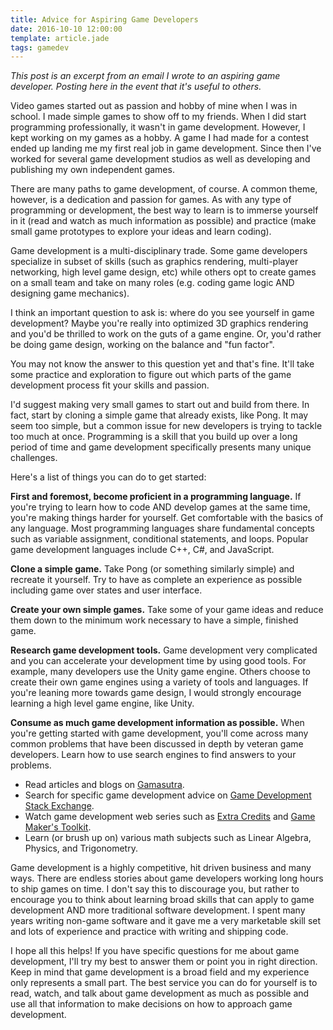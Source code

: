 ```yaml
---
title: Advice for Aspiring Game Developers
date: 2016-10-10 12:00:00
template: article.jade
tags: gamedev
---
```

*This post is an excerpt from an email I wrote to an aspiring game developer. Posting here in the event that it's useful to others.*

Video games started out as passion and hobby of mine when I was in school. I made simple games to show off to my friends. When I did start programming professionally, it wasn't in game development. However, I kept working on my games as a hobby. A game I had made for a contest ended up landing me my first real job in game development. Since then I've worked for several game development studios as well as developing and publishing my own independent games.

There are many paths to game development, of course. A common theme, however, is a dedication and passion for games. As with any type of programming or development, the best way to learn is to immerse yourself in it (read and watch as much information as possible) and practice (make small game prototypes to explore your ideas and learn coding).

Game development is a multi-disciplinary trade. Some game developers specialize in subset of skills (such as graphics rendering, multi-player networking, high level game design, etc) while others opt to create games on a small team and take on many roles (e.g. coding game logic AND designing game mechanics).

I think an important question to ask is: where do you see yourself in game development? Maybe you're really into optimized 3D graphics rendering and you'd be thrilled to work on the guts of a game engine. Or, you'd rather be doing game design, working on the balance and "fun factor".

You may not know the answer to this question yet and that's fine. It'll take some practice and exploration to figure out which parts of the game development process fit your skills and passion.

I'd suggest making very small games to start out and build from there. In fact, start by cloning a simple game that already exists, like Pong. It may seem too simple, but a common issue for new developers is trying to tackle too much at once. Programming is a skill that you build up over a long period of time and game development specifically presents many unique challenges.

Here's a list of things you can do to get started:

**First and foremost, become proficient in a programming language.** If you're trying to learn how to code AND develop games at the same time, you're making things harder for yourself. Get comfortable with the basics of any language. Most programming languages share fundamental concepts such as variable assignment, conditional statements, and loops. Popular game development languages include C++, C#, and JavaScript.

**Clone a simple game.** Take Pong (or something similarly simple) and recreate it yourself. Try to have as complete an experience as possible including game over states and user interface.

**Create your own simple games.** Take some of your game ideas and reduce them down to the minimum work necessary to have a simple, finished game.

**Research game development tools.** Game development very complicated and you can accelerate your development time by using good tools. For example, many developers use the Unity game engine. Others choose to create their own game engines using a variety of tools and languages. If you're leaning more towards game design, I would strongly encourage learning a high level game engine, like Unity.

**Consume as much game development information as possible.** When you're getting started with game development, you'll come across many common problems that have been discussed in depth by veteran game developers. Learn how to use search engines to find answers to your problems.

* Read articles and blogs on [Gamasutra][1].
* Search for specific game development advice on [Game Development Stack Exchange][2].
* Watch game development web series such as [Extra Credits][3] and [Game Maker's Toolkit][4].
* Learn (or brush up on) various math subjects such as Linear Algebra, Physics, and Trigonometry.

Game development is a highly competitive, hit driven business and many ways. There are endless stories about game developers working long hours to ship games on time. I don't say this to discourage you, but rather to encourage you to think about learning broad skills that can apply to game development AND more traditional software development. I spent many years writing non-game software and it gave me a very marketable skill set and lots of experience and practice with writing and shipping code.

I hope all this helps! If you have specific questions for me about game development, I'll try my best to answer them or point you in right direction. Keep in mind that game development is a broad field and my experience only represents a small part. The best service you can do for yourself is to read, watch, and talk about game development as much as possible and use all that information to make decisions on how to approach game development.

[1]: http://www.gamasutra.com/
[2]: http://gamedev.stackexchange.com/
[3]: https://www.youtube.com/user/ExtraCreditz
[4]: https://www.youtube.com/user/McBacon1337
